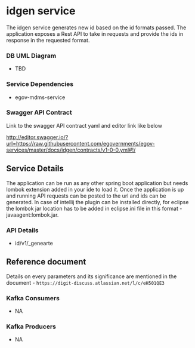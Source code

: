 # idgen service

The idgen service generates new id based on the id formats passed. The application exposes a Rest API to take in requests and provide the ids in response in the requested format. 

### DB UML Diagram

- TBD

### Service Dependencies

- egov-mdms-service

### Swagger API Contract

Link to the swagger API contract yaml and editor link like below

http://editor.swagger.io/?url=https://raw.githubusercontent.com/egovernments/egov-services/master/docs/idgen/contracts/v1-0-0.yml#!/


## Service Details

The application can be run as any other spring boot application but needs lombok extension added in your ide to load it. Once the application is up and running API requests can be posted to the url and ids can be generated.
In case of intellij the plugin can be installed directly, for eclipse the lombok jar location has to be added in eclipse.ini file in this format -javaagent:lombok.jar.


### API Details

- id/v1/_genearte

## Reference document

Details on every parameters and its significance are mentioned in the document - `https://digit-discuss.atlassian.net/l/c/eH501QE3` 


### Kafka Consumers

- NA

### Kafka Producers

- NA